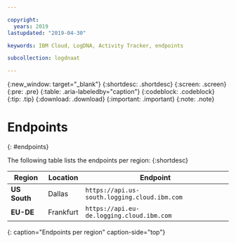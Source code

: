 ```yaml
---

copyright:
  years: 2019
lastupdated: "2019-04-30"

keywords: IBM Cloud, LogDNA, Activity Tracker, endpoints

subcollection: logdnaat

---
```


{:new_window: target="_blank"}
{:shortdesc: .shortdesc}
{:screen: .screen}
{:pre: .pre}
{:table: .aria-labeledby="caption"}
{:codeblock: .codeblock}
{:tip: .tip}
{:download: .download}
{:important: .important}
{:note: .note}

# Endpoints
{: #endpoints}

The following table lists the endpoints per region:
{:shortdesc}


| Region                | Location     |  Endpoint                                          |
|-----------------------|--------------|----------------------------------------------------|
| **US South**          | Dallas       | `https://api.us-south.logging.cloud.ibm.com`       |
| **EU-DE**             | Frankfurt    | `https://api.eu-de.logging.cloud.ibm.com`       |
{: caption="Endpoints per region" caption-side="top"} 
